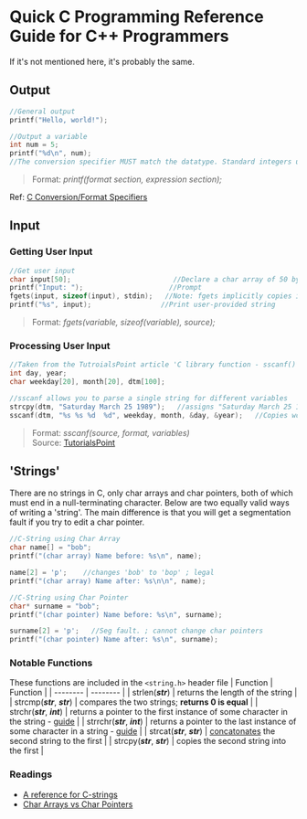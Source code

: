 # Quick C Programming Reference Guide for C++ Programmers
If it's not mentioned here, it's probably the same.

## Output
```C
//General output
printf("Hello, world!");

//Output a variable
int num = 5;
printf("%d\n", num);      
//The conversion specifier MUST match the datatype. Standard integers use %d.
```
> Format: _printf(format section, expression section);_
> 
Ref: [C Conversion/Format Specifiers](https://aticleworld.com/format-specifiers-in-c/)
## Input

### Getting User Input
```C
//Get user input
char input[50];                         //Declare a char array of 50 bytes
printf("Input: ");                     //Prompt
fgets(input, sizeof(input), stdin);   //Note: fgets implicitly copies in a newline character.
printf("%s", input);                 //Print user-provided string
```
> Format: _fgets(variable, sizeof(variable), source);_

### Processing User Input
```C
//Taken from the TutroialsPoint article 'C library function - sscanf()', linked below
int day, year;
char weekday[20], month[20], dtm[100];

//sscanf allows you to parse a single string for different variables
strcpy(dtm, "Saturday March 25 1989");   //assigns "Saturday March 25 1989" to "dtm"
sscanf(dtm, "%s %s %d  %d", weekday, month, &day, &year);   //Copies word/integer sequentially into the appropriate variables
```
> Format: _sscanf(source, format, variables)_ <br />
> Source: [TutorialsPoint](https://www.tutorialspoint.com/c_standard_library/c_function_sscanf.htm)

## 'Strings'
There are no strings in C, only char arrays and char pointers, both of which must end in a null-terminating character. 
Below are two equally valid ways of writing a 'string'. 
The main difference is that you will get a segmentation fault if you try to edit a char pointer.
```C
//C-String using Char Array
char name[] = "bob";
printf("(char array) Name before: %s\n", name);

name[2] = 'p';    //changes 'bob' to 'bop' ; legal
printf("(char array) Name after: %s\n\n", name);

//C-String using Char Pointer
char* surname = "bob";
printf("(char pointer) Name before: %s\n", surname);

surname[2] = 'p';   //Seg fault. ; cannot change char pointers
printf("(char pointer) Name after: %s\n", surname);
```

### Notable Functions
These functions are included in the `<string.h>` header file
| Function | Function |
| -------- | -------- |
| strlen(_**str**_) | returns the length of the string |
| strcmp(_**str**_, _**str**_) | compares the two strings; **returns 0 is equal** |
| strchr(_**str**_, _**int**_) | returns a pointer to the first instance of some character in the string - [guide](https://www.tutorialspoint.com/c_standard_library/c_function_strchr.htm) |
| strrchr(_**str**_, _**int**_) | returns a pointer to the last instance of some character in a string - [guide](https://www.tutorialspoint.com/c_standard_library/c_function_strrchr.htm) |
| strcat(_**str**_, _**str**_) | [concatonates](https://www.programmingsimplified.com/c-program-concatenate-strings) the second string to the first |
| strcpy(_**str**_, _**str**_) | copies the second string into the first |

### Readings
- [A reference for C-strings](https://www.tutorialspoint.com/cprogramming/c_strings.htm)
- [Char Arrays vs Char Pointers](https://stackoverflow.com/questions/10186765/what-is-the-difference-between-char-array-and-char-pointer-in-c)
